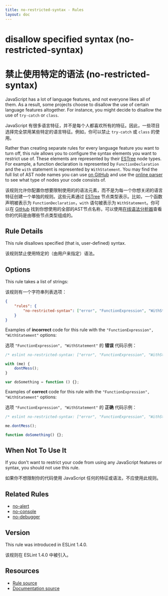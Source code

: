 ```yaml
---
title: no-restricted-syntax - Rules
layout: doc
---
```

<!-- Note: No pull requests accepted for this file. See README.md in the root directory for details. -->

# disallow specified syntax (no-restricted-syntax)

# 禁止使用特定的语法 (no-restricted-syntax)

JavaScript has a lot of language features, and not everyone likes all of them. As a result, some projects choose to disallow the use of certain language features altogether. For instance, you might decide to disallow the use of `try-catch` or `class`.

JavaScript 有很多语言特征，并不是每个人都喜欢所有的特征。因此，一些项目选择完全禁用某些特定的语言特征。例如，你可以禁止 `try-catch` 或 `class` 的使用。

Rather than creating separate rules for every language feature you want to turn off, this rule allows you to configure the syntax elements you want to restrict use of. These elements are represented by their [ESTree](https://github.com/estree/estree) node types. For example, a function declaration is represented by `FunctionDeclaration` and the `with` statement is represented by `WithStatement`. You may find the full list of AST node names you can use [on GitHub](https://github.com/eslint/espree/blob/master/lib/ast-node-types.js) and use the [online parser](http://eslint.org/parser/) to see what type of nodes your code consists of.

该规则允许你配置你想要限制使用的的语法元素，而不是为每一个你想关闭的语言特征创建一个单独的规则。这些元素通过 [ESTree](https://github.com/estree/estree) 节点类型表示。比如，一个函数声明被表示为 `FunctionDeclaration`，`with` 语句被表示为 `WithStatement`。你可以在 [GitHub](https://github.com/eslint/espree/blob/master/lib/ast-node-types.js) 找到你想使用的全部的AST节点名称，可以使用[在线语法分析器](http://eslint.org/parser/)查看你的代码是由哪些节点类型组成的。

## Rule Details

This rule disallows specified (that is, user-defined) syntax.

该规则禁止使用特定的（由用户来指定）语法。

## Options

This rule takes a list of strings:

该规则有一个字符串列表选项：

```json
{
    "rules": {
        "no-restricted-syntax": ["error", "FunctionExpression", "WithStatement"]
    }
}
```

Examples of **incorrect** code for this rule with the `"FunctionExpression", "WithStatement"` options:

选项 `"FunctionExpression", "WithStatement"` 的 **错误** 代码示例：

```js
/* eslint no-restricted-syntax: ["error", "FunctionExpression", "WithStatement"] */

with (me) {
    dontMess();
}

var doSomething = function () {};
```

Examples of **correct** code for this rule with the `"FunctionExpression", "WithStatement"` options:

选项 `"FunctionExpression", "WithStatement"` 的 **正确** 代码示例：

```js
/* eslint no-restricted-syntax: ["error", "FunctionExpression", "WithStatement"] */

me.dontMess();

function doSomething() {};
```

## When Not To Use It

If you don't want to restrict your code from using any JavaScript features or syntax, you should not use this rule.

如果你不想限制你的代码使用 JavaScript 任何的特征或语法，不应使用此规则。

## Related Rules

* [no-alert](no-alert)
* [no-console](no-console)
* [no-debugger](no-debugger)

## Version

This rule was introduced in ESLint 1.4.0.

该规则在 ESLint 1.4.0 中被引入。

## Resources

* [Rule source](https://github.com/eslint/eslint/tree/master/lib/rules/no-restricted-syntax.js)
* [Documentation source](https://github.com/eslint/eslint/tree/master/docs/rules/no-restricted-syntax.md)
